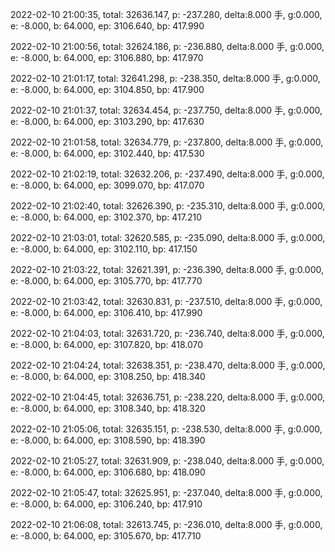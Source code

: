 2022-02-10 21:00:35, total: 32636.147, p: -237.280, delta:8.000 手, g:0.000, e: -8.000, b: 64.000, ep: 3106.640, bp: 417.990

2022-02-10 21:00:56, total: 32624.186, p: -236.880, delta:8.000 手, g:0.000, e: -8.000, b: 64.000, ep: 3106.880, bp: 417.970

2022-02-10 21:01:17, total: 32641.298, p: -238.350, delta:8.000 手, g:0.000, e: -8.000, b: 64.000, ep: 3104.850, bp: 417.900

2022-02-10 21:01:37, total: 32634.454, p: -237.750, delta:8.000 手, g:0.000, e: -8.000, b: 64.000, ep: 3103.290, bp: 417.630

2022-02-10 21:01:58, total: 32634.779, p: -237.800, delta:8.000 手, g:0.000, e: -8.000, b: 64.000, ep: 3102.440, bp: 417.530

2022-02-10 21:02:19, total: 32632.206, p: -237.490, delta:8.000 手, g:0.000, e: -8.000, b: 64.000, ep: 3099.070, bp: 417.070

2022-02-10 21:02:40, total: 32626.390, p: -235.310, delta:8.000 手, g:0.000, e: -8.000, b: 64.000, ep: 3102.370, bp: 417.210

2022-02-10 21:03:01, total: 32620.585, p: -235.090, delta:8.000 手, g:0.000, e: -8.000, b: 64.000, ep: 3102.110, bp: 417.150

2022-02-10 21:03:22, total: 32621.391, p: -236.390, delta:8.000 手, g:0.000, e: -8.000, b: 64.000, ep: 3105.770, bp: 417.770

2022-02-10 21:03:42, total: 32630.831, p: -237.510, delta:8.000 手, g:0.000, e: -8.000, b: 64.000, ep: 3106.410, bp: 417.990

2022-02-10 21:04:03, total: 32631.720, p: -236.740, delta:8.000 手, g:0.000, e: -8.000, b: 64.000, ep: 3107.820, bp: 418.070

2022-02-10 21:04:24, total: 32638.351, p: -238.470, delta:8.000 手, g:0.000, e: -8.000, b: 64.000, ep: 3108.250, bp: 418.340

2022-02-10 21:04:45, total: 32636.751, p: -238.220, delta:8.000 手, g:0.000, e: -8.000, b: 64.000, ep: 3108.340, bp: 418.320

2022-02-10 21:05:06, total: 32635.151, p: -238.530, delta:8.000 手, g:0.000, e: -8.000, b: 64.000, ep: 3108.590, bp: 418.390

2022-02-10 21:05:27, total: 32631.909, p: -238.040, delta:8.000 手, g:0.000, e: -8.000, b: 64.000, ep: 3106.680, bp: 418.090

2022-02-10 21:05:47, total: 32625.951, p: -237.040, delta:8.000 手, g:0.000, e: -8.000, b: 64.000, ep: 3106.240, bp: 417.910

2022-02-10 21:06:08, total: 32613.745, p: -236.010, delta:8.000 手, g:0.000, e: -8.000, b: 64.000, ep: 3105.670, bp: 417.710